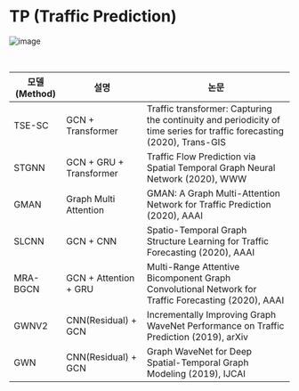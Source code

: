 # TP (Traffic Prediction)

![image](https://user-images.githubusercontent.com/87812424/140464331-97c05f90-e035-4493-81fb-5e7e7ab3b990.png)

</br>
<table>
    <thead>
        <tr>
            <th colspan=3>모델(Method)</th>
            <th>설명</th>
            <th>논문</th>
        </tr>
    </thead>
    <tbody>
        <tr>
            <td colspan=3>TSE-SC</td>
            <td>GCN + Transformer</td>
            <td>Traffic transformer: Capturing the continuity and periodicity of time series for traffic forecasting (2020), Trans-GIS</td>
        </tr>
        <tr>
            <td colspan=3>STGNN</td>
            <td>GCN + GRU + Transformer</td>
            <td>Traffic Flow Prediction via Spatial Temporal Graph Neural Network (2020), WWW</td>
        </tr>
        <tr>
            <td colspan=3>GMAN</td>
            <td>Graph Multi Attention</td>
            <td>GMAN: A Graph Multi-Attention Network for Traffic Prediction (2020), AAAI</td>
        </tr>
        <tr>
            <td colspan=3>SLCNN</td>
            <td>GCN + CNN</td>
            <td>Spatio-Temporal Graph Structure Learning for Traffic Forecasting (2020), AAAI</td>
        </tr>
        <tr>
            <td colspan=3>MRA-BGCN</td>
            <td>GCN + Attention + GRU</td>
            <td>Multi-Range Attentive Bicomponent Graph Convolutional Network for Traffic Forecasting (2020), AAAI</td>
        </tr>
        <tr>
            <td colspan=3>GWNV2</td>
            <td>CNN(Residual) + GCN</td>
            <td>Incrementally Improving Graph WaveNet Performance on Traffic Prediction (2019), arXiv</td>
        </tr>
        <tr>
            <td colspan=3>GWN</td>
            <td>CNN(Residual) + GCN</td>
            <td>Graph WaveNet for Deep Spatial-Temporal Graph Modeling (2019), IJCAI</td>
        </tr>
    </tbody>
</table>
